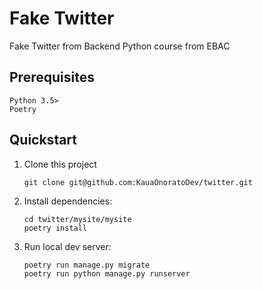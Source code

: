 # Fake Twitter

Fake Twitter from Backend Python course from EBAC

## Prerequisites

```
Python 3.5>
Poetry

```

## Quickstart

1. Clone this project

   ```shell
   git clone git@github.com:KauaOnoratoDev/twitter.git
   ```

2. Install dependencies:

   ```shell
   cd twitter/mysite/mysite
   poetry install
   ```

3. Run local dev server:

   ```shell
   poetry run manage.py migrate
   poetry run python manage.py runserver
   ```
